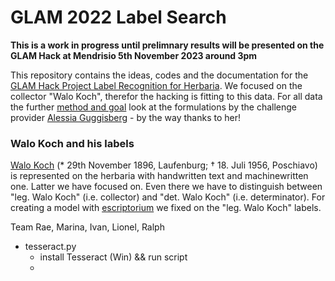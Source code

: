 # GLAM 2022 Label Search

**This is a work in progress until 
prelimnary results will be presented on the GLAM Hack at Mendrisio 5th November 2023 around 3pm**

This repository contains the ideas, codes and the documentation for the [GLAM Hack Project Label Recognition for Herbaria](https://hack.glam.opendata.ch/project/136). We focused on the collector "Walo Koch", therefor the hacking is fitting to this data.
For all data the further [method and goal](https://hack.glam.opendata.ch/project/123) look at the formulations by the challenge provider 
[Alessia Guggisberg](https://hack.glam.opendata.ch/user/AlessiaGuggisberg) - by the way thanks to her!

### Walo Koch and his labels
[Walo Koch](https://hls-dhs-dss.ch/fr/articles/031483/2006-08-14/
) (* 29th November 1896, Laufenburg; † 18. Juli 1956, Poschiavo) is represented on the herbaria with handwritten
text and machinewritten one. Latter we have focused on.
Even there we have to distinguish between "leg. Walo Koch" (i.e. collector) and "det. Walo Koch" (i.e. determinator).
For creating a model with [escriptorium](https://gitlab.com/scripta/escriptorium) we fixed on the "leg. Walo Koch" labels.

Team
Rae, Marina, Ivan, Lionel, Ralph



* tesseract.py 
  * install Tesseract (Win) && run script
  * 
